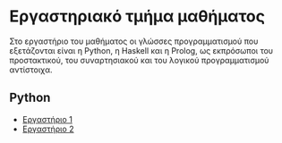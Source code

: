 # Εργαστηριακό τμήμα μαθήματος

Στο εργαστήριο του μαθήματος οι γλώσσες προγραμματισμού που εξετάζονται είναι η Python, η Haskell και η Prolog, ως εκπρόσωποι του προστακτικού, του συναρτησιακού και του λογικού προγραμματισμού αντίστοιχα.

## Python

* [Εργαστήριο 1](./lab1_python.md)
* [Εργαστήριο 2](./lab2_python.md)

<!-- * [Εργαστήριο 3](./lab3_python.md)
* [Εργαστήριο 4](./lab4_python.md)
* [Εργαστήριο 5](./lab5_python.md)

## Haskell

## Prolog -->